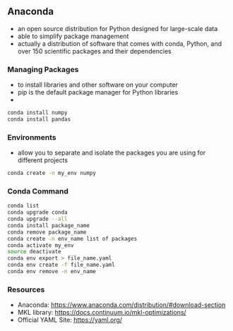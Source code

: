 ## Anaconda

- an open source distribution for Python designed for large-scale data
- able to simplify package management
- actually a distribution of software that comes with conda, Python, and over 150 scientific packages and their dependencies

### Managing Packages

- to install libraries and other software on your computer
- pip is the default package manager for Python libraries
- 

```bash
conda install numpy
conda install pandas
```

### Environments

- allow you to separate and isolate the packages you are using for different projects

```bash
conda create -n my_env numpy
```

### Conda Command

```bash
conda list
conda upgrade conda
conda upgrade --all
conda install package_name
conda remove package_name
conda create -n env_name list of packages
conda activate my_env
source deactivate
conda env export > file_name.yaml
conda env create -f file_name.yaml
conda env remove -n env_name
```


### Resources

* Anaconda: https://www.anaconda.com/distribution/#download-section
* MKL library: https://docs.continuum.io/mkl-optimizations/
* Official YAML Site: https://yaml.org/